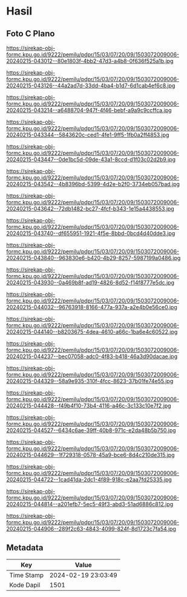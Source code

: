# Hasil

## Foto C Plano

https://sirekap-obj-formc.kpu.go.id/9222/pemilu/pdpr/15/03/07/20/09/1503072009006-20240215-043012--80e1803f-4bb2-47d3-a4b8-0f636f525a1b.jpg

https://sirekap-obj-formc.kpu.go.id/9222/pemilu/pdpr/15/03/07/20/09/1503072009006-20240215-043126--44a2ad7d-33dd-4ba4-b1d7-6d1cab4ef6c8.jpg

https://sirekap-obj-formc.kpu.go.id/9222/pemilu/pdpr/15/03/07/20/09/1503072009006-20240215-043214--a6488704-947f-4f46-bebf-a9a9c9ccffca.jpg

https://sirekap-obj-formc.kpu.go.id/9222/pemilu/pdpr/15/03/07/20/09/1503072009006-20240215-043344--5843620c-ced1-4fe1-9ff5-1fb0a2ff4853.jpg

https://sirekap-obj-formc.kpu.go.id/9222/pemilu/pdpr/15/03/07/20/09/1503072009006-20240215-043447--0de1bc5d-09de-43a1-8ccd-d1f03c02d2b9.jpg

https://sirekap-obj-formc.kpu.go.id/9222/pemilu/pdpr/15/03/07/20/09/1503072009006-20240215-043542--4b8396bd-5399-4d2e-b2f0-3734eb057bad.jpg

https://sirekap-obj-formc.kpu.go.id/9222/pemilu/pdpr/15/03/07/20/09/1503072009006-20240215-043642--72db1482-bc27-4fcf-b343-1e15a4438553.jpg

https://sirekap-obj-formc.kpu.go.id/9222/pemilu/pdpr/15/03/07/20/09/1503072009006-20240215-043740--df655951-1921-4f5e-8bbd-0bcd4d40dde3.jpg

https://sirekap-obj-formc.kpu.go.id/9222/pemilu/pdpr/15/03/07/20/09/1503072009006-20240215-043840--963830e6-b420-4b29-8257-5987199a0486.jpg

https://sirekap-obj-formc.kpu.go.id/9222/pemilu/pdpr/15/03/07/20/09/1503072009006-20240215-043930--0a469b8f-ad19-4826-8d52-f14f8777e5dc.jpg

https://sirekap-obj-formc.kpu.go.id/9222/pemilu/pdpr/15/03/07/20/09/1503072009006-20240215-044032--96763918-8166-477a-937a-a2e4b0e56ce0.jpg

https://sirekap-obj-formc.kpu.go.id/9222/pemilu/pdpr/15/03/07/20/09/1503072009006-20240215-044140--b8203675-4dea-4610-a66c-1ba6e4c60522.jpg

https://sirekap-obj-formc.kpu.go.id/9222/pemilu/pdpr/15/03/07/20/09/1503072009006-20240215-044237--bec07058-adc0-4f83-b418-46a3d90dacae.jpg

https://sirekap-obj-formc.kpu.go.id/9222/pemilu/pdpr/15/03/07/20/09/1503072009006-20240215-044329--58a9e935-310f-4fcc-8623-37b01fe74e55.jpg

https://sirekap-obj-formc.kpu.go.id/9222/pemilu/pdpr/15/03/07/20/09/1503072009006-20240215-044428--f49b4f10-73b4-4116-a46c-3c133c10e7f2.jpg

https://sirekap-obj-formc.kpu.go.id/9222/pemilu/pdpr/15/03/07/20/09/1503072009006-20240215-044527--6434c6ae-39ff-40b8-971c-e2da48b5b750.jpg

https://sirekap-obj-formc.kpu.go.id/9222/pemilu/pdpr/15/03/07/20/09/1503072009006-20240215-044629--1f729318-0578-45a9-bce6-8d4c210de315.jpg

https://sirekap-obj-formc.kpu.go.id/9222/pemilu/pdpr/15/03/07/20/09/1503072009006-20240215-044722--1cad41da-2dc1-4f89-918c-e2aa7fd25335.jpg

https://sirekap-obj-formc.kpu.go.id/9222/pemilu/pdpr/15/03/07/20/09/1503072009006-20240215-044814--a201efb7-5ec5-49f3-abd3-51ad6886c812.jpg

https://sirekap-obj-formc.kpu.go.id/9222/pemilu/pdpr/15/03/07/20/09/1503072009006-20240215-044906--289f2c63-4843-4099-824f-8d1723c7fa54.jpg


## Metadata

| Key        | Value               |
| ---------- | ------------------- |
| Time Stamp | 2024-02-19 23:03:49 |
| Kode Dapil | 1501                |



